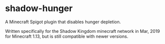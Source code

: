 # shadow-hunger
A Minecraft Spigot plugin that disables hunger depletion.

Written specifically for the Shadow Kingdom minecraft network in  Mar, 2019 for Minecraft 1.13, but is still compatible with newer versions.
